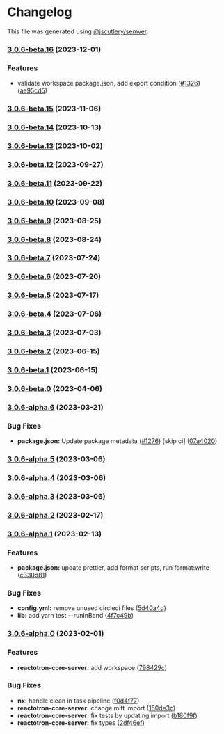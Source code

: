 # Changelog

This file was generated using [@jscutlery/semver](https://github.com/jscutlery/semver).

### [3.0.6-beta.16](https://github.com/infinitered/reactotron/compare/reactotron-core-server@3.0.6-beta.15...reactotron-core-server@3.0.6-beta.16) (2023-12-01)


### Features

* validate workspace package.json, add export condition ([#1326](https://github.com/infinitered/reactotron/issues/1326)) ([ae95cd5](https://github.com/infinitered/reactotron/commit/ae95cd536de187ede034e5183ceeb812f356d273))

### [3.0.6-beta.15](https://github.com/infinitered/reactotron/compare/reactotron-core-server@3.0.6-beta.14...reactotron-core-server@3.0.6-beta.15) (2023-11-06)

### [3.0.6-beta.14](https://github.com/infinitered/reactotron/compare/reactotron-core-server@3.0.6-beta.13...reactotron-core-server@3.0.6-beta.14) (2023-10-13)

### [3.0.6-beta.13](https://github.com/infinitered/reactotron/compare/reactotron-core-server@3.0.6-beta.12...reactotron-core-server@3.0.6-beta.13) (2023-10-02)

### [3.0.6-beta.12](https://github.com/infinitered/reactotron/compare/reactotron-core-server@3.0.6-beta.11...reactotron-core-server@3.0.6-beta.12) (2023-09-27)

### [3.0.6-beta.11](https://github.com/infinitered/reactotron/compare/reactotron-core-server@3.0.6-beta.10...reactotron-core-server@3.0.6-beta.11) (2023-09-22)

### [3.0.6-beta.10](https://github.com/infinitered/reactotron/compare/reactotron-core-server@3.0.6-beta.9...reactotron-core-server@3.0.6-beta.10) (2023-09-08)

### [3.0.6-beta.9](https://github.com/infinitered/reactotron/compare/reactotron-core-server@3.0.6-beta.8...reactotron-core-server@3.0.6-beta.9) (2023-08-25)

### [3.0.6-beta.8](https://github.com/infinitered/reactotron/compare/reactotron-core-server@3.0.6-beta.7...reactotron-core-server@3.0.6-beta.8) (2023-08-24)

### [3.0.6-beta.7](https://github.com/infinitered/reactotron/compare/reactotron-core-server@3.0.6-beta.6...reactotron-core-server@3.0.6-beta.7) (2023-07-24)

### [3.0.6-beta.6](https://github.com/infinitered/reactotron/compare/reactotron-core-server@3.0.6-beta.5...reactotron-core-server@3.0.6-beta.6) (2023-07-20)

### [3.0.6-beta.5](https://github.com/infinitered/reactotron/compare/reactotron-core-server@3.0.6-beta.4...reactotron-core-server@3.0.6-beta.5) (2023-07-17)

### [3.0.6-beta.4](https://github.com/infinitered/reactotron/compare/reactotron-core-server@3.0.6-beta.3...reactotron-core-server@3.0.6-beta.4) (2023-07-06)

### [3.0.6-beta.3](https://github.com/infinitered/reactotron/compare/reactotron-core-server@3.0.6-beta.2...reactotron-core-server@3.0.6-beta.3) (2023-07-03)

### [3.0.6-beta.2](https://github.com/infinitered/reactotron/compare/reactotron-core-server@3.0.6-beta.1...reactotron-core-server@3.0.6-beta.2) (2023-06-15)

### [3.0.6-beta.1](https://github.com/infinitered/reactotron/compare/reactotron-core-server@3.0.6-beta.0...reactotron-core-server@3.0.6-beta.1) (2023-06-15)

### [3.0.6-beta.0](https://github.com/infinitered/reactotron/compare/reactotron-core-server@3.0.6-alpha.6...reactotron-core-server@3.0.6-beta.0) (2023-04-06)

### [3.0.6-alpha.6](https://github.com/infinitered/reactotron/compare/reactotron-core-server@3.0.6-alpha.5...reactotron-core-server@3.0.6-alpha.6) (2023-03-21)


### Bug Fixes

* **package.json:** Update package metadata ([#1276](https://github.com/infinitered/reactotron/issues/1276)) [skip ci] ([07a4020](https://github.com/infinitered/reactotron/commit/07a4020bf528de100a9191bd92a92d835d5ccaa7))

### [3.0.6-alpha.5](https://github.com/infinitered/reactotron/compare/reactotron-core-server@3.0.6-alpha.4...reactotron-core-server@3.0.6-alpha.5) (2023-03-06)

### [3.0.6-alpha.4](https://github.com/infinitered/reactotron/compare/reactotron-core-server@3.0.6-alpha.3...reactotron-core-server@3.0.6-alpha.4) (2023-03-06)

### [3.0.6-alpha.3](https://github.com/infinitered/reactotron/compare/reactotron-core-server@3.0.6-alpha.2...reactotron-core-server@3.0.6-alpha.3) (2023-03-06)

### [3.0.6-alpha.2](https://github.com/infinitered/reactotron/compare/reactotron-core-server@3.0.6-alpha.1...reactotron-core-server@3.0.6-alpha.2) (2023-02-17)

### [3.0.6-alpha.1](https://github.com/infinitered/reactotron/compare/reactotron-core-server@3.0.6-alpha.0...reactotron-core-server@3.0.6-alpha.1) (2023-02-13)


### Features

* **package.json:** update prettier, add format scripts, run format:write ([c330d81](https://github.com/infinitered/reactotron/commit/c330d81426c3f6f371a29a8a00ba9d1d6ce2d97a))


### Bug Fixes

* **config.yml:** remove unused circleci files ([5d40a4d](https://github.com/infinitered/reactotron/commit/5d40a4ddba0b5ac8759216152000f54158d32669))
* **lib:** add yarn test --runInBand ([4f7c49b](https://github.com/infinitered/reactotron/commit/4f7c49bc1ab8074fedbb3285f66d603aefa3d09f))

### [3.0.6-alpha.0](https://github.com/infinitered/reactotron/compare/reactotron-core-server@3.0.5...reactotron-core-server@3.0.6-alpha.0) (2023-02-01)


### Features

* **reactotron-core-server:** add workspace ([798429c](https://github.com/infinitered/reactotron/commit/798429ca5974162f4ebf5044c534fa999f2f075f))


### Bug Fixes

* **nx:** handle clean in task pipeline ([f0d4f77](https://github.com/infinitered/reactotron/commit/f0d4f77c6e4e903836f2b32bd5234f7b611028d1))
* **reactotron-core-server:** change mitt import ([150de3c](https://github.com/infinitered/reactotron/commit/150de3c5a6711605bced0903de2c4ac2723b4e2c))
* **reactotron-core-server:** fix tests by updating import ([b180f9f](https://github.com/infinitered/reactotron/commit/b180f9f70c2b1259c345ba78190eb0c927b6ec14))
* **reactotron-core-server:** fix types ([2df46ef](https://github.com/infinitered/reactotron/commit/2df46ef065e72e174fbac22cd76ac54d038cf50d))
